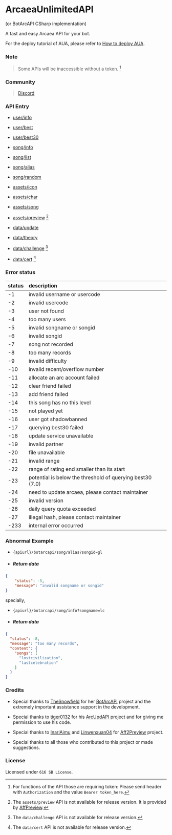# ArcaeaUnlimitedAPI

(or BotArcAPI CSharp implementation)

A fast and easy Arcaea API for your bot.

For the deploy tutorial of AUA, please refer to [How to deploy AUA](/deploy.md).

### Note

> Some APIs will be inaccessible without a token. [^1]

### Community

> [Discord](https://discord.gg/4wSjfYpnY5)

### API Entry

+ [user/info](/user/info.md)
+ [user/best](/user/best.md)
+ [user/best30](/user/best30.md)


+ [song/info](/song/info.md)
+ [song/list](/song/list.md)
+ [song/alias](/song/alias.md)
+ [song/random](/song/random.md)


+ [assets/icon](/assets/icon.md)
+ [assets/char](/assets/char.md)
+ [assets/song](/assets/song.md)
+ [assets/preview](/assets/preview.md) [^2]


+ [data/update](/data/update.md)
+ [data/theory](/data/theory.md)
+ [data/challenge](/data/challenge.md) [^3]
+ [data/cert](/data/cert.md) [^4]

[^1]: For functions of the API those are requiring token: Please send header with `Authorization` and the value `Bearer token_here`.

[^2]: The `assets/preview` API is not available for release version. It is provided by [AffPreview](https://github.com/Arcaea-Infinity/Aff2Preview).

[^3]: The `data/challenge` API is not available for release version.

[^4]: The `data/cert` API is not available for release version.


### Error status

| status | description                                               |
|:-------|:----------------------------------------------------------|
| -1     | invalid username or usercode                              |  
| -2     | invalid usercode                                          |  
| -3     | user not found                                            |  
| -4     | too many users                                            |  
| -5     | invalid songname or songid                                |  
| -6     | invalid songid                                            |  
| -7     | song not recorded                                         |  
| -8     | too many records                                          |  
| -9     | invalid difficulty                                        |  
| -10    | invalid recent/overflow number                            |  
| -11    | allocate an arc account failed                            |  
| -12    | clear friend failed                                       |  
| -13    | add friend failed                                         |  
| -14    | this song has no this level                               |  
| -15    | not played yet                                            |  
| -16    | user got shadowbanned                                     |
| -17    | querying best30 failed                                    |  
| -18    | update service unavailable                                |  
| -19    | invalid partner                                           |  
| -20    | file unavailable                                          |  
| -21    | invalid range                                             | 
| -22    | range of rating end smaller than its start                |
| -23    | potential is below the threshold of querying best30 (7.0) |  
| -24    | need to update arcaea, please contact maintainer          | 
| -25    | invalid version                                           | 
| -26    | daily query quota exceeded                                | 
| -27    | illegal hash, please contact maintainer                   |
| -233   | internal error occurred                                   |  

### Abnormal Example

+ `{apiurl}/botarcapi/song/alias?songid=gl`

+ ##### Return data

```json
{
    "status": -5,
    "message": "invalid songname or songid"
}
```

specially,

+ `{apiurl}/botarcapi/song/info?songname=lc`

+ ##### Return data

```json
{
  "status": -8,
  "message": "too many records",
  "content": {
    "songs": [
      "lostcivilization",
      "lastcelebration"
    ]
  }
}
```

### Credits

 + Special thanks to [TheSnowfield](https://github.com/TheSnowfield) for her [BotArcAPI](https://github.com/Arcaea-Infinity/BotArcAPIs-Memories) project and the extremely important assistance support in the development.

 + Special thanks to [tiger0132](https://github.com/tiger0132) for his [ArcUpdAPI](https://github.com/Arcaea-Infinity/ArcUpdAPI) project and for giving me permission to use his code.

 + Special thanks to [InariAimu](https://github.com/InariAimu) and [Linwenxuan04](https://github.com/Linwenxuan04) for [Aff2Preview](https://github.com/Arcaea-Infinity/Aff2Preview) project.

 + Special thanks to all those who contributed to this project or made suggestions.

### License

Licensed under `616 SB License`.

